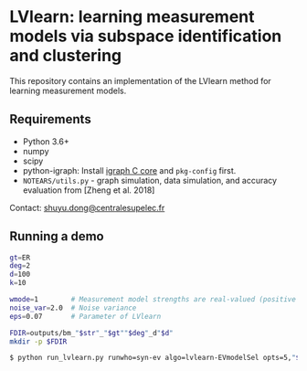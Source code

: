 # LVlearn: learning measurement models via subspace identification and clustering 

This repository contains an implementation of the LVlearn method for learning measurement models. 

## Requirements

- Python 3.6+
- numpy
- scipy
- python-igraph: Install [igraph C core](https://igraph.org/c/) and `pkg-config` first.
- `NOTEARS/utils.py` - graph simulation, data simulation, and accuracy evaluation from [Zheng et al. 2018]

Contact: shuyu.dong@centralesupelec.fr  

## Running a demo

```bash
gt=ER
deg=2
d=100
k=10

wmode=1        # Measurement model strengths are real-valued (positive and negative weights)
noise_var=2.0  # Noise variance 
eps=0.07       # Parameter of LVlearn 

FDIR=outputs/bm_"$str"_"$gt""$deg"_d"$d" 
mkdir -p $FDIR

$ python run_lvlearn.py runwho=syn-ev algo=lvlearn-EVmodelSel opts=5,"$wmode","$noise_var","$eps" ds=$d k=$k graph_type=$gt sem_type=gauss degs=$deg rnd=$rnd SEED=$j fdir=$FDIR fout=res_rnd"$rnd"_seed"$j" verbo=1 > $FDIR/screenlog1_rnd"$rnd"_seed"$j"_eps"$eps".txt
```




